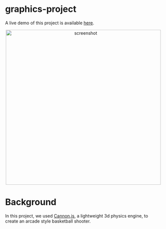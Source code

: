 # graphics-project
A live demo of this project is available [here](https://jacksonhorton.github.io/graphics-project/game.html).

<p align="center">
  <img width="500" alt="screenshot" src="https://github.com/jacksonhorton/graphics-project/assets/59177560/0d2a4ea8-1ea4-49d2-9109-1159620c689c">
</p>

# Background
In this project, we used [Cannon.js](https://github.com/schteppe/cannon.js), a lightweight 3d physics engine, to create an arcade style basketball shooter.


